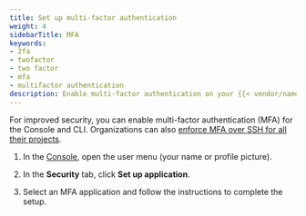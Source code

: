 ```yaml
---
title: Set up multi-factor authentication
weight: 4
sidebarTitle: MFA
keywords: 
- 2fa
- twofactor
- two factor
- mfa
- multifactor authentication
description: Enable multi-factor authentication on your {{< vendor/name >}} account for enhanced security.
---
```


For improved security, you can enable multi-factor authentication (MFA) for the Console and CLI.
Organizations can also [enforce MFA over SSH for all their projects](../../development/ssh/_index.md#multifactor-authentication-mfa-over-ssh).

1.  In the [Console](../../administration/web/_index.md),
    open the user menu (your name or profile picture).

2.  In the **Security** tab,
    click **Set up application**.

3.  Select an MFA application and follow the instructions to complete the setup.